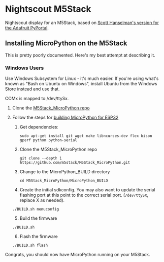 # Nightscout M5Stack
Nightscout display for an M5Stack, based on [Scott Hanselman's version for the Adafruit PyPortal](https://github.com/shanselman/NightscoutPyPortal).

## Installing MicroPython on the M5Stack
This is pretty poorly documented. Here's my best attempt at describing it.

### Windows Users
Use Windows Subsystem for Linux - it's much easier. If you're using what's known as "Bash on Ubuntu on Windows", install Ubuntu from the Windows Store instead and use that.

COMx is mapped to /dev/ttySx.

1. Clone the [M5Stack_MicroPython repo](https://github.com/m5stack/M5Stack_MicroPython)
2. Follow the steps for [building MicroPython for ESP32](https://github.com/loboris/MicroPython_ESP32_psRAM_LoBo/wiki/build)
    1. Get dependencies:

       `sudo apt-get install git wget make libncurses-dev flex bison gperf python python-serial`
    2. Clone the M5Stack_MicroPython repo

       `git clone --depth 1 https://github.com/m5stack/M5Stack_MicroPython.git`
    3. Change to the MicroPython_BUILD directory

       `cd M5Stack_MicroPython/MicroPython_BUILD`
    4. Create the initial sdkconfig. You may also want to update the serial flashing port at this point to the correct serial port. (`/dev/ttySX`, replace X as needed).

      `./BUILD.sh menuconfig`

    5. Build the firmware

      `./BUILD.sh`

    6. Flash the firmware

      `./BUILD.sh flash`

Congrats, you should now have MicroPython running on your M5Stack.